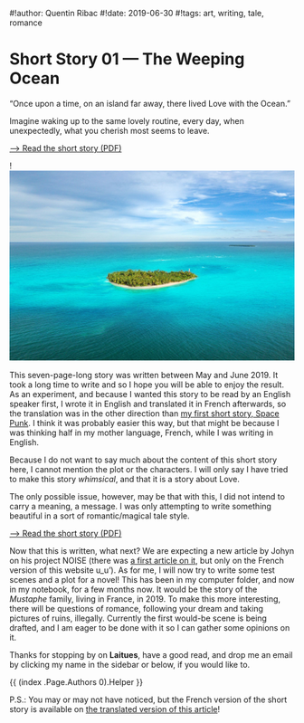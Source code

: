 #!author: Quentin Ribac
#!date: 2019-06-30
#!tags: art, writing, tale, romance

# Short Story 01 — The Weeping Ocean
“Once upon a time, on an island far away, there lived Love with the Ocean.”

Imagine waking up to the same lovely routine, every day, when unexpectedly, what you cherish most seems to leave.

[—> Read the short story (PDF)](/media/files/short01_the_weeping_ocean_20190619.en.pdf)

!![The loveliest island there ever was](/media/img/2019/06/island.jpg)

This seven-page-long story was written between May and June 2019. It took a long time to write and so I hope you will be able to enjoy the result. As an experiment, and because I wanted this story to be read by an English speaker first, I wrote it in English and translated it in French afterwards, so the translation was in the other direction than [my first short story, Space Punk](/en/blog/2019/05/10/short00-space-punk.html). I think it was probably easier this way, but that might be because I was thinking half in my mother language, French, while I was writing in English.

Because I do not want to say much about the content of this short story here, I cannot mention the plot or the characters. I will only say I have tried to make this story *whimsical*, and that it is a story about Love.

The only possible issue, however, may be that with this, I did not intend to carry a meaning, a message. I was only attempting to write something beautiful in a sort of romantic/magical tale style.

[—> Read the short story (PDF)](/media/files/short01_the_weeping_ocean_20190619.en.pdf)

Now that this is written, what next? We are expecting a new article by Johyn on his project NOISE (there was [a first article on it](/blog/2018/09/06/noise-partie-1-la-polyphonie.html), but only on the French version of this website u_u’). As for me, I will now try to write some test scenes and a plot for a novel! This has been in my computer folder, and now in my notebook, for a few months now. It would be the story of the *Mustaphe* family, living in France, in 2019. To make this more interesting, there will be questions of romance, following your dream and taking pictures of ruins, illegally. Currently the first would-be scene is being drafted, and I am eager to be done with it so I can gather some opinions on it.

Thanks for stopping by on **Laitues**, have a good read, and drop me an email by clicking my name in the sidebar or below, if you would like to.

{{ (index .Page.Authors 0).Helper }}

P.S.: You may or may not have noticed, but the French version of the short story is available on [the translated version of this article](/blog/2019/06/30/nvl01-locean-qui-pleurait.html)!